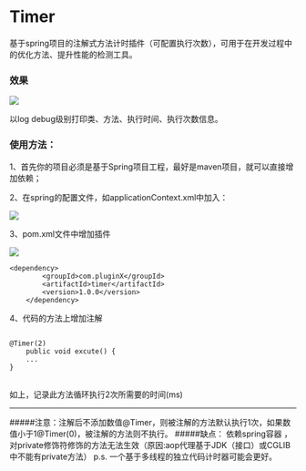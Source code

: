 # Timer
 基于spring项目的注解式方法计时插件（可配置执行次数），可用于在开发过程中的优化方法、提升性能的检测工具。


### 效果

![](http://i.imgur.com/H6aRQgS.png)


以log debug级别打印类、方法、执行时间、执行次数信息。


### 使用方法：

1、首先你的项目必须是基于Spring项目工程，最好是maven项目，就可以直接增加依赖；

2、在spring的配置文件，如applicationContext.xml中加入：

![](http://i.imgur.com/JqMI63G.png)

3、pom.xml文件中增加插件

![](http://i.imgur.com/rYRDTw2.png)

	<dependency>
			<groupId>com.pluginX</groupId>
			<artifactId>timer</artifactId>
			<version>1.0.0</version>
		</dependency>

4、代码的方法上增加注解

<pre>
<code> 
@Timer(2) 
    public void excute() {
    ...
}
</code>
</pre>

如上，记录此方法循环执行2次所需要的时间(ms)


***
#####注意：注解后不添加数值@Timer，则被注解的方法默认执行1次，如果数值小于1@Timer(0)，被注解的方法则不执行。
#####缺点： 依赖spring容器 ，对private修饰符修饰的方法无法生效（原因:aop代理基于JDK（接口）或CGLIB中不能有private方法）
    p.s. 一个基于多线程的独立代码计时器可能会更好。








